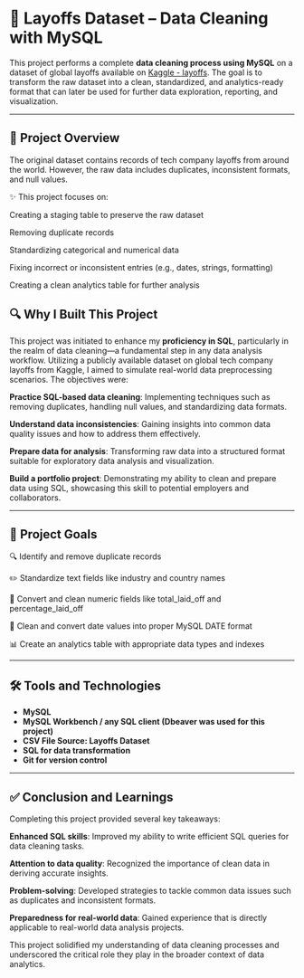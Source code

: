# 🧹 Layoffs Dataset – Data Cleaning with MySQL

This project performs a complete **data cleaning process using MySQL** on a dataset of global layoffs available on [Kaggle - layoffs](https://www.kaggle.com/datasets/swaptr/layoffs-2022). The goal is to transform the raw dataset into a clean, standardized, and analytics-ready format that can later be used for further data exploration, reporting, and visualization.

---

## 📌 Project Overview

The original dataset contains records of tech company layoffs from around the world. However, the raw data includes duplicates, inconsistent formats, and null values.

✨ This project focuses on:

Creating a staging table to preserve the raw dataset

Removing duplicate records

Standardizing categorical and numerical data

Fixing incorrect or inconsistent entries (e.g., dates, strings, formatting)

Creating a clean analytics table for further analysis

## 🔍 Why I Built This Project
This project was initiated to enhance my **proficiency in SQL**, particularly in the realm of data cleaning—a fundamental step in any data analysis workflow. Utilizing a publicly available dataset on global tech company layoffs from Kaggle, I aimed to simulate real-world data preprocessing scenarios. The objectives were:

**Practice SQL-based data cleaning**: Implementing techniques such as removing duplicates, handling null values, and standardizing data formats.

**Understand data inconsistencies**: Gaining insights into common data quality issues and how to address them effectively.

**Prepare data for analysis**: Transforming raw data into a structured format suitable for exploratory data analysis and visualization.

**Build a portfolio project**: Demonstrating my ability to clean and prepare data using SQL, showcasing this skill to potential employers and collaborators.

---

## 🎯 Project Goals

🔍 Identify and remove duplicate records

✏️ Standardize text fields like industry and country names

🔢 Convert and clean numeric fields like total_laid_off and percentage_laid_off

📆 Clean and convert date values into proper MySQL DATE format

📊 Create an analytics table with appropriate data types and indexes

---

## 🛠 Tools and Technologies

- **MySQL**
- **MySQL Workbench / any SQL client (Dbeaver was used for this project)**
- **CSV File Source: Layoffs Dataset**
- **SQL for data transformation**
- **Git for version control**
  
---

## ✅ Conclusion and Learnings
Completing this project provided several key takeaways:

**Enhanced SQL skills**: Improved my ability to write efficient SQL queries for data cleaning tasks.

**Attention to data quality**: Recognized the importance of clean data in deriving accurate insights.

**Problem-solving**: Developed strategies to tackle common data issues such as duplicates and inconsistent formats.

**Preparedness for real-world data**: Gained experience that is directly applicable to real-world data analysis projects.

This project solidified my understanding of data cleaning processes and underscored the critical role they play in the broader context of data analytics.
